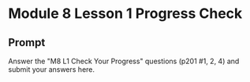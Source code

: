 # Module 8 Lesson 1 Progress Check

## Prompt

Answer the "M8 L1 Check Your Progress" questions (p201 #1, 2, 4) and submit your answers here.
